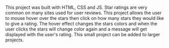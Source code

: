 This project was built with HTML, CSS and JS. Star ratings are very common on many sites used for user reviews. This project allows the user to mouse hover over the stars then click on how many stars they would like to give a rating. The hover effect changes the stars colors and when the user clicks the stars will change color again and a message will get displayed with the user's rating. This small project can be added to larger projects.